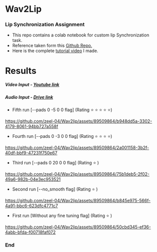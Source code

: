 # **Wav2Lip** 
### Lip Synchronization Assignment 

- This repo contains a colab notebook for custom lip Synchronization task.
- Reference taken form this [Github Repo.](https://github.com/Rudrabha/Wav2Lip "link")
- Here is the complete [tutorial video](https://drive.google.com/file/d/1surpT6e2mOOLyxnHxKxS7Y3-5H4kWiF_/view?usp=sharing "tutorial video") I made.

# Results
##### Video Input - [Youtube link](https://www.youtube.com/watch?v=YMuuEv37s0o "Youtube link")

##### Audio Input - [Drive link](https://drive.google.com/file/d/1jhUOAeGw8lPjNf7Q1cIcBOvzE3CJ3gVz/view)

- Fifth run [--pads 0 -5 0 0 flag] (Rating :star:  :star: :star: :star: :star:)

https://github.com/zeel-04/Wav2lip/assets/89509864/b948dd5a-3302-4179-8061-94bb727a558f
- Fourth run [--pads 0 -3 0 0 flag] (Rating :star: :star: :star: :star:)

https://github.com/zeel-04/Wav2lip/assets/89509864/2a001158-3b2f-40df-bbf9-47231f750e67
- Third run [--pads 0 20 0 0 flag] (Rating :star:  )
  
https://github.com/zeel-04/Wav2lip/assets/89509864/75b1deb5-2f02-49a6-982b-04e3ec953521
- Second run [--no_smooth flag] (Rating :star:  )

https://github.com/zeel-04/Wav2lip/assets/89509864/b845e975-566f-4a91-bbc6-623dfc4771c7
- First run [Without any fine tuning flag] (Rating :star:  )
  
https://github.com/zeel-04/Wav2lip/assets/89509864/50cbd345-ef36-4abb-bfda-f00718faf072




### End
